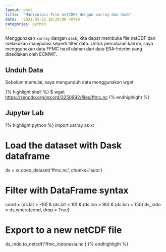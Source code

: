 ```yaml
---
layout: post
title:  "Manipulasi File netCDF4 dengan xarray dan dask"
date:   2021-05-31 10:30:00 +0700
categories: python
---
```


Menggunakan `xarray` dengan `dask`, kita dapat membuka file netCDF dan melakukan manipulasi seperti filter data. Untuk percobaan kali ini, saya menggunakan data FFMC hasil olahan dari data ERA-Interim yang disediakan oleh ECMWF.

## Unduh Data

Sebelum memulai, saya mengunduh data menggunakan wget

{% highlight shell %}
$ wget https://zenodo.org/record/3250992/files/ffmc.nc
{% endhighlight %}

## Jupyter Lab

{% highlight python %}
import xarray as xr

# Load the dataset with Dask dataframe
ds = xr.open_dataset('ffmc.nc', chunks='auto')

# Filter with DataFrame syntax
cond = (ds.lat > -10) & (ds.lat < 10) & (ds.lon > 90) & (ds.lon < 150)
ds_indo = ds.where(cond, drop = True)

# Export to a new netCDF file
ds_indo.to_netcdf('ffmc_indonesia.nc')
{% endhighlight %}
